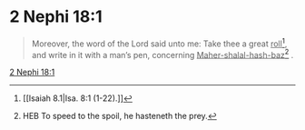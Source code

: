 # 2 Nephi 18:1

> Moreover, the word of the Lord said unto me: Take thee a great <u>roll</u>[^a], and write in it with a man’s pen, concerning <u>Maher-shalal-hash-baz</u>[^b] .

[2 Nephi 18:1](https://www.churchofjesuschrist.org/study/scriptures/bofm/2-ne/18?lang=eng&id=p1#p1)


[^a]: [[Isaiah 8.1|Isa. 8:1 (1-22).]]
[^b]: HEB To speed to the spoil, he hasteneth the prey.
